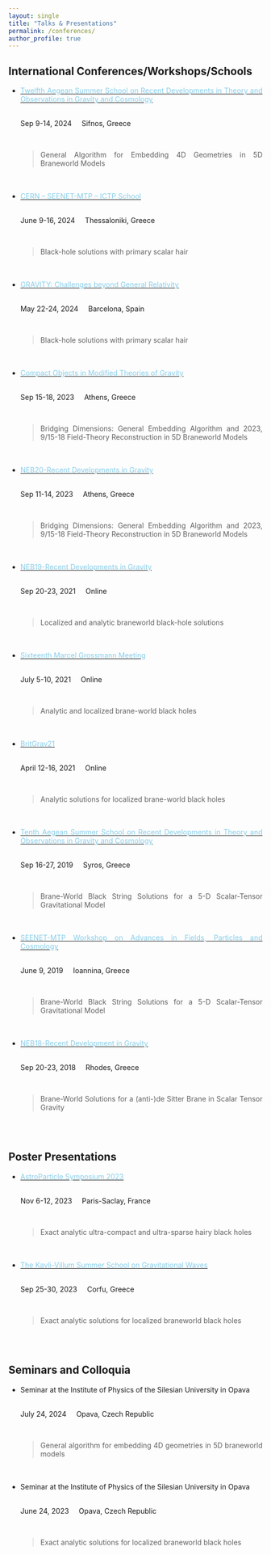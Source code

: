 ```yaml
---
layout: single
title: "Talks & Presentations"
permalink: /conferences/
author_profile: true
---
```



<div align="justify">

<h2> International Conferences/Workshops/Schools </h2>

<ul>

   <li> <a href="http://www.physics.ntua.gr/cosmo24/Sifnos2024/gen_info.html"> <span style="color: skyblue"> Twelfth Aegean Summer School on Recent Developments in Theory and Observations in Gravity and Cosmology </span> </a>

   <br>
   <br>

   <i class="fa fa-fw fa-calendar"></i> Sep 9-14, 2024 &nbsp;  &nbsp;
   <i class="fa fa-fw fa-map-marker" aria-hidden="true"></i> Sifnos, Greece

   <br>

   <blockquote> General Algorithm for Embedding 4D Geometries in 5D Braneworld Models </blockquote>

   </li>

   <br>
   <br>

   <li> <a href="https://websites.auth.gr/cernseenetmtp/"> <span style="color: skyblue"> CERN – SEENET-MTP – ICTP School </span> </a>

   <br>
   <br>

   <i class="fa fa-fw fa-calendar"></i> June 9-16, 2024 &nbsp;  &nbsp;
   <i class="fa fa-fw fa-map-marker" aria-hidden="true"></i> Thessaloniki, Greece

   <br>

   <blockquote> Black-hole solutions with primary scalar hair </blockquote>

   </li>

   <br>
   <br>

   <li> <a href="https://indico.icc.ub.edu/event/351/"> <span style="color: skyblue"> GRAVITY: Challenges beyond General Relativity </span> </a>

   <br>
   <br>

   <i class="fa fa-fw fa-calendar"></i> May 22-24, 2024 &nbsp;  &nbsp;
   <i class="fa fa-fw fa-map-marker" aria-hidden="true"></i> Barcelona, Spain

   <br>

   <blockquote> Black-hole solutions with primary scalar hair </blockquote>

   </li>

   <br>
   <br>

   <li> <a href="http://physics.ntua.gr/COMTG2023/gen_info.html"> <span style="color: skyblue"> Compact Objects in Modified Theories of Gravity </span> </a>

   <br>
   <br>

   <i class="fa fa-fw fa-calendar"></i> Sep 15-18, 2023 &nbsp;  &nbsp;
   <i class="fa fa-fw fa-map-marker" aria-hidden="true"></i> Athens, Greece

   <br>

   <blockquote> Bridging Dimensions: General Embedding Algorithm and 2023, 9/15-18
   Field-Theory Reconstruction in 5D Braneworld Models </blockquote>

   </li>

   <br>
   <br>

   <li> <a href="https://indico.physics.auth.gr/event/15/"> <span style="color: skyblue"> NEB20-Recent Developments in Gravity </span> </a>

   <br>
   <br>

   <i class="fa fa-fw fa-calendar"></i> Sep 11-14, 2023 &nbsp;  &nbsp;
   <i class="fa fa-fw fa-map-marker" aria-hidden="true"></i> Athens, Greece

   <br>

   <blockquote> Bridging Dimensions: General Embedding Algorithm and 2023, 9/15-18
   Field-Theory Reconstruction in 5D Braneworld Models </blockquote>

   </li>

   <br>
   <br>

   <li> <a href="https://indico.physics.auth.gr/event/7/"> <span style="color: skyblue"> NEB19-Recent Developments in Gravity </span> </a>

   <br>
   <br>

   <i class="fa fa-fw fa-calendar"></i> Sep 20-23, 2021 &nbsp;  &nbsp;
   <i class="fa fa-fw fa-map-marker" aria-hidden="true"></i> Online

   <br>

   <blockquote> Localized and analytic braneworld black-hole solutions </blockquote>

   </li>

   <br>
   <br>

   <li> <a href="https://www.icra.it/mg/mg16.html"> <span style="color: skyblue"> Sixteenth Marcel Grossmann Meeting </span> </a>

   <br>
   <br>

   <i class="fa fa-fw fa-calendar"></i> July 5-10, 2021 &nbsp;  &nbsp;
   <i class="fa fa-fw fa-map-marker" aria-hidden="true"></i> Online

   <br>

   <blockquote> Analytic and localized brane-world black holes </blockquote>

   </li>

   <br>
   <br>

   <li> <a href="https://sites.google.com/view/britgrav21/home"> <span style="color: skyblue"> BritGrav21 </span> </a>

   <br>
   <br>

   <i class="fa fa-fw fa-calendar"></i> April 12-16, 2021 &nbsp;  &nbsp;
   <i class="fa fa-fw fa-map-marker" aria-hidden="true"></i> Online

   <br>

   <blockquote> Analytic solutions for localized brane-world black holes </blockquote>

   </li>

   <br>
   <br>

   <li> <a href="http://www.physics.ntua.gr/cosmo19/Syros2019/index.html"> <span style="color: skyblue"> Tenth Aegean Summer School on Recent Developments in Theory and Observations in Gravity and Cosmology </span> </a>

   <br>
   <br>

   <i class="fa fa-fw fa-calendar"></i> Sep 16-27, 2019 &nbsp;  &nbsp;
   <i class="fa fa-fw fa-map-marker" aria-hidden="true"></i> Syros, Greece

   <br>

   <blockquote> Brane-World Black String Solutions for a 5-D Scalar-Tensor Gravitational Model </blockquote>

   </li>

   <br>
   <br>

   <li> <a href="https://phd.seenet-mtp.info/seminars/ioannina-2019/bs2019/"> <span style="color: skyblue"> SEENET-MTP Workshop on Advances in Fields, Particles and Cosmology </span> </a>

   <br>
   <br>

   <i class="fa fa-fw fa-calendar"></i> June 9, 2019 &nbsp;  &nbsp;
   <i class="fa fa-fw fa-map-marker" aria-hidden="true"></i> Ioannina, Greece

   <br>

   <blockquote> Brane-World Black String Solutions for a 5-D Scalar-Tensor Gravitational Model </blockquote>

   </li>

   <br>
   <br>

   <li> <a href="https://neb2018.wordpress.com/"> <span style="color: skyblue"> NEB18-Recent Development in Gravity </span> </a>

   <br>
   <br>

   <i class="fa fa-fw fa-calendar"></i> Sep 20-23, 2018 &nbsp;  &nbsp;
   <i class="fa fa-fw fa-map-marker" aria-hidden="true"></i> Rhodes, Greece

   <br>

   <blockquote> Brane-World Solutions for a (anti-)de Sitter Brane in Scalar Tensor Gravity </blockquote>

   </li>

</ul>

</div>

<BR>
<br>

<div align="justify">

<h2> Poster Presentations </h2>

<ul>

   <li> <a href="https://indico.ijclab.in2p3.fr/event/9501/"> <span style="color: skyblue"> AstroParticle Symposium 2023 </span> </a>

   <br>
   <br>

   <i class="fa fa-fw fa-calendar"></i> Nov 6-12, 2023 &nbsp;  &nbsp;
   <i class="fa fa-fw fa-map-marker" aria-hidden="true"></i> Paris-Saclay, France

   <br>

   <blockquote> Exact analytic ultra-compact and ultra-sparse hairy black holes </blockquote>

   </li>

   <br>
   <br>

   <li> <a href="https://sites.google.com/cam.ac.uk/gw-school-2023"> <span style="color: skyblue"> The Kavli-Villum Summer School on Gravitational Waves </span> </a>

   <br>
   <br>

   <i class="fa fa-fw fa-calendar"></i> Sep 25-30, 2023 &nbsp;  &nbsp;
   <i class="fa fa-fw fa-map-marker" aria-hidden="true"></i> Corfu, Greece

   <br>

   <blockquote> Exact analytic solutions for localized braneworld black holes </blockquote>

   </li>

</ul>

<div>

<BR>
<br>

<div align="justify">

<h2> Seminars and Colloquia </h2>

<ul>

   <li> Seminar at the Institute of Physics of the Silesian University in Opava 

   <br>
   <br>

   <i class="fa fa-fw fa-calendar"></i> July 24, 2024 &nbsp;  &nbsp;
   <i class="fa fa-fw fa-map-marker" aria-hidden="true"></i> Opava, Czech Republic

   <br>

   <blockquote> General algorithm for embedding 4D geometries in 5D braneworld models </blockquote>

   </li>

   <br>
   <br>

   <li> Seminar at the Institute of Physics of the Silesian University in Opava 

   <br>
   <br>

   <i class="fa fa-fw fa-calendar"></i> June 24, 2023 &nbsp;  &nbsp;
   <i class="fa fa-fw fa-map-marker" aria-hidden="true"></i> Opava, Czech Republic

   <br>

   <blockquote> Exact analytic solutions for localized braneworld black holes </blockquote>

   </li>

</ul>

<div>